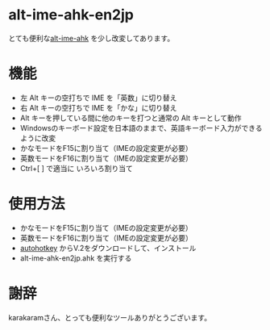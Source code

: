 # alt-ime-ahk-en2jp

とても便利な[alt-ime-ahk](https://github.com/karakaram/alt-ime-ahk) を少し改変してあります。

# 機能

* 左 Alt キーの空打ちで IME を「英数」に切り替え
* 右 Alt キーの空打ちで IME を「かな」に切り替え
* Alt キーを押している間に他のキーを打つと通常の Alt キーとして動作
* Windowsのキーボード設定を日本語のままで、英語キーボード入力ができるように改変
* かなモードをF15に割り当て（IMEの設定変更が必要）
* 英数モードをF16に割り当て（IMEの設定変更が必要）
* Ctrl+[ ] で適当に いろいろ割り当て

# 使用方法

* かなモードをF15に割り当て（IMEの設定変更が必要）
* 英数モードをF16に割り当て（IMEの設定変更が必要）
* [autohotkey](https://www.autohotkey.com/) からV.2をダウンロードして、インストール
* alt-ime-ahk-en2jp.ahk を実行する

# 謝辞

karakaramさん、とっても便利なツールありがとうございます。

